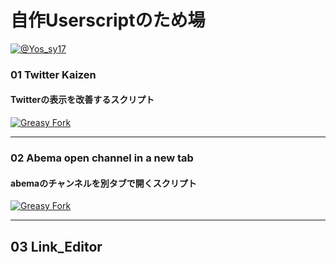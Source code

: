 # 自作Userscriptのため場

[![@Yos_sy17](https://img.shields.io/badge/@yos_sy17-000000.svg?logo=x&style=flat)](https://twitter.com/yos_sy17)


### 01 Twitter Kaizen
#### Twitterの表示を改善するスクリプト
[![Greasy Fork](https://img.shields.io/badge/greasyfork-670000.svg?logo=greasyfork&style=for-the-badge)](https://greasyfork.org/ja/scripts/498115-twitter-kaizen)

---

### 02 Abema open channel in a new tab
#### abemaのチャンネルを別タブで開くスクリプト
[![Greasy Fork](https://img.shields.io/badge/greasyfork-670000.svg?logo=greasyfork&style=for-the-badge)](https://greasyfork.org/ja/scripts/498739-abema-open-channel-in-a-new-tab)

---

## 03 Link_Editor

<!-- https://greasyfork.org/ja/scripts/498739-abema-open-channel-in-a-new-tab -->
